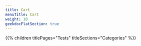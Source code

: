 ```yaml
---
title: Cart
menuTitle: Cart
weight: 10 
geekdocFlatSection: true
---
```


{{% children titlePages="Tests" titleSections="Categories" %}}
